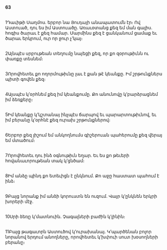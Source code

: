 **63**

\
1Դաւիթի Սաղմոս. երբոր նա Յուդայի անապատումն էր։ Ով Աստուած, դու ես իմ Աստուածը. Առաւօտանց քեզ եմ ման գալիս. հոգիս ծարաւ է քեզ համար. Մարմինս քեզ է ցանկանում ցամաք եւ ծարաւ երկրում, ուր որ ջուր չ’կայ։

\
2Այնպէս սրբութեան տեղումը նայեցի քեզ, որ քո զօրութիւնն ու փառքը տեսնեմ։

\
3Որովհետեւ քո ողորմութիւնը լաւ է քան թէ կեանքը. Իմ շրթունքներս պիտի գովեն քեզ։

\
4Այսպէս կ’օրհնեմ քեզ իմ կեանքումը. Քո անունովը կ’բարձրացնեմ իմ ձեռքերը։

\
5Իմ կեանքը կ’կշտանայ ինչպէս ճարպով եւ պարարտութիւնով, եւ իմ բերանը կ’օրհնէ քեզ ուրախ շրթունքներով։

\
6Երբոր քեզ յիշում եմ անկողնումս գիշերուան պահերումը քեզ վերայ եմ մտածում։

\
7Որովհետեւ դու ինձ օգնութիւն եղար. Եւ ես քո թեւերի հովանաւորութեան տակ կ’ցնծամ։

\
8Իմ անձը պինդ քո ետեւիցն է ընկնում. Քո աջը հաստատ պահում է ինձ։

\
9Բայց նորանք իմ անձի կորուստն են ուզում. Վայր կ’ընկնեն երկրի խորերի մէջ.

\
10Սրի ձեռը կ’մատնուին. Չագալների բաժին կ’լինին։

\
11Բայց թագաւորն Աստուծով կ’ուրախանայ. Կ’պարծենան բոլոր նորանով երդում անողները, որովհետեւ կ’խփուի սուտ խօսողների բերանը։
